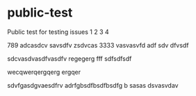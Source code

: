 # public-test
Public test for testing issues
1
2
3
4

789
adcasdcv
savsdfv
zsdvcas
3333
vasvasvfd
adf
sdv
dfvsdf

sdcvasdvasdfvasdfv
regegerg
fff
sdfsdfsdf

wecqwerqergqerg
ergqer

sdvfgasdgvaesdfrv
adrfgbsdfbsdfbsdfg
b
sasas
dsvasvdav
